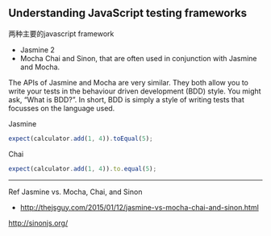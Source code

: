 ## Understanding JavaScript testing frameworks


两种主要的javascript framework
- Jasmine 2
- Mocha
Chai and Sinon, that are often used in conjunction with Jasmine and Mocha.


The APIs of Jasmine and Mocha are very similar. They both allow you to write your tests in the behaviour driven development (BDD) style. You might ask, “What is BDD?”. In short, BDD is simply a style of writing tests that focusses on the language used.

Jasmine
``` javascript
expect(calculator.add(1, 4)).toEqual(5);
```

Chai
``` javascript
expect(calculator.add(1, 4)).to.equal(5);
```






---
Ref
Jasmine vs. Mocha, Chai, and Sinon
- http://thejsguy.com/2015/01/12/jasmine-vs-mocha-chai-and-sinon.html

http://sinonjs.org/


